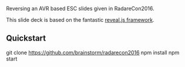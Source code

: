 Reversing an AVR based ESC slides given in RadareCon2016.

This slide deck is based on the fantastic [reveal.js framework](https://github.com/hakimel/reveal.js).

## Quickstart

  git clone https://github.com/brainstorm/radarecon2016
	npm install
	npm start
